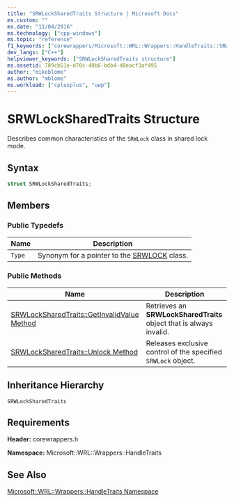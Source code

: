 ```yaml
---
title: "SRWLockSharedTraits Structure | Microsoft Docs"
ms.custom: ""
ms.date: "11/04/2016"
ms.technology: ["cpp-windows"]
ms.topic: "reference"
f1_keywords: ["corewrappers/Microsoft::WRL::Wrappers::HandleTraits::SRWLockSharedTraits"]
dev_langs: ["C++"]
helpviewer_keywords: ["SRWLockSharedTraits structure"]
ms.assetid: 709cb51e-d70c-40b6-bdb4-d8eacf3af495
author: "mikeblome"
ms.author: "mblome"
ms.workload: ["cplusplus", "uwp"]
---
```

# SRWLockSharedTraits Structure
Describes common characteristics of the `SRWLock` class in shared lock mode.  
  
## Syntax  
  
```cpp  
struct SRWLockSharedTraits;  
```  
  
## Members  
  
### Public Typedefs  
  
|Name|Description|  
|----------|-----------------|  
|`Type`|Synonym for a pointer to the [SRWLOCK](../windows/srwlock-class.md) class.|  
  
### Public Methods  
  
|Name|Description|  
|----------|-----------------|  
|[SRWLockSharedTraits::GetInvalidValue Method](../windows/srwlocksharedtraits-getinvalidvalue-method.md)|Retrieves an **SRWLockSharedTraits** object that is always invalid.|  
|[SRWLockSharedTraits::Unlock Method](../windows/srwlocksharedtraits-unlock-method.md)|Releases exclusive control of the specified `SRWLock` object.|  
  
## Inheritance Hierarchy  
 `SRWLockSharedTraits`  
  
## Requirements  
 **Header:** corewrappers.h  
  
 **Namespace:** Microsoft::WRL::Wrappers::HandleTraits  
  
## See Also  
 [Microsoft::WRL::Wrappers::HandleTraits Namespace](../windows/microsoft-wrl-wrappers-handletraits-namespace.md)